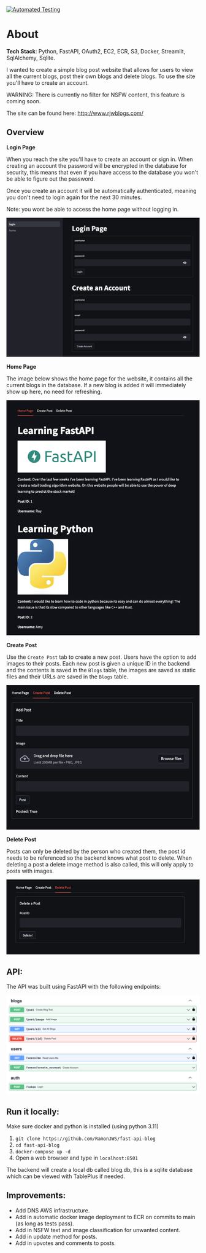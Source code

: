 [![Automated Testing](https://github.com/RamonJWS/fast-api-blog/actions/workflows/run-tests.yml/badge.svg)](https://github.com/RamonJWS/fast-api-blog/actions/workflows/run-tests.yml)

# About
**Tech Stack**: Python, FastAPI, OAuth2, EC2, ECR, S3, Docker, Streamlit, SqlAlchemy, Sqlite.

I wanted to create a simple blog post website that allows for users to view all the current blogs,
post their own blogs and delete blogs. To use the site you'll have to create an account.

WARNING: There is currently no filter for NSFW content, this feature is coming soon.

The site can be found here: http://www.rjwblogs.com/

## Overview

**Login Page**

When you reach the site you'll have to create an account or sign in. When creating an account the password will be 
encrypted in the database for security, this means that even if you have access to the database you won't be able
to figure out the password.

Once you create an account it will be automatically authenticated, meaning you don't need to login again for the next
30 minutes.

Note: you wont be able to access the home page without logging in.

![My Image](readme_files/login_page.png)

**Home Page**

The image below shows the home page for the website, it contains all the current blogs in the database.
If a new blog is added it will immediately show up here, no need for refreshing.

![My Image](readme_files/home_page.png)

**Create Post**

Use the `Create Post` tab to create a new post. Users have the option to add images to their posts. Each new post
is given a unique ID in the backend and the contents is saved in the `Blogs` table, the images are saved as static
files and their URLs are saved in the `Blogs` table.

![My Image](readme_files/create.png)

**Delete Post**

Posts can only be deleted by the person who created them, the post id needs to be referenced so the 
backend knows what post to delete. When deleting a post a delete image method is also called, this will
only apply to posts with images.

![My Image](readme_files/delete.png)
## API:

The API was built using FastAPI with the following endpoints:

![My Image](readme_files/api.png)

## Run it locally:

Make sure docker and python is installed (using python 3.11)

1. `git clone https://github.com/RamonJWS/fast-api-blog`
2. `cd fast-api-blog`
3. `docker-compose up -d`
4. Open a web browser and type in `localhost:8501`

The backend will create a local db called blog.db, this is a sqlite database which can be viewed with
TablePlus if needed.

## Improvements:

- Add DNS AWS infrastructure.
- Add in automatic docker image deployment to ECR on commits to main (as long as tests pass).
- Add in NSFW text and image classification for unwanted content.
- Add in update method for posts.
- Add in upvotes and comments to posts.
